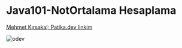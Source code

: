 # Java101-NotOrtalama Hesaplama

[Mehmet Kırsakal; Patika.dev linkim](https://app.patika.dev/akslepis)

![odev](/odev.png)